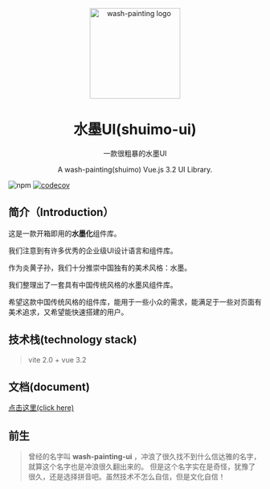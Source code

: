 <p align="center">
  <a href="https://wash-painting.com" target="_blank" rel="noopener noreferrer">
    <img width="180" src="https://raw.githubusercontent.com/higuaifan/wash-painting-ui/master/src/assets/logo.png" 
        alt="wash-painting logo">
  </a>
</p>
<h1 align="center">水墨UI(shuimo-ui)</h1>

<p align="center">一款很粗暴的水墨UI</p>

<p align="center">A wash-painting(shuimo) Vue.js 3.2 UI Library.</p>

![npm](https://img.shields.io/npm/v/@higuaifan/wash-painting-ui?color=%23c50315&style=flat-square)
[![codecov](https://codecov.io/gh/janghood/wash-painting-ui/branch/master/graph/badge.svg?token=JYTSFCTMZD)](https://codecov.io/gh/janghood/wash-painting-ui)

## 简介（Introduction）

这是一款开箱即用的**水墨化**组件库。

我们注意到有许多优秀的企业级UI设计语言和组件库。

作为炎黄子孙，我们十分推崇中国独有的美术风格：水墨。

我们整理出了一套具有中国传统风格的水墨风组件库。

希望这款中国传统风格的组件库，能用于一些小众的需求，能满足于一些对页面有美术追求，又希望能快速搭建的用户。

## 技术栈(technology stack)

> vite 2.0 + vue 3.2

## 文档(document)

[点击这里(click here)](https://wash-painting.com)

## 前生

> 曾经的名字叫 **wash-painting-ui** ，冲浪了很久找不到什么信达雅的名字，就算这个名字也是冲浪很久翻出来的。
> 但是这个名字实在是奇怪，犹豫了很久，还是选择拼音吧。虽然技术不怎么自信，但是文化自信！
